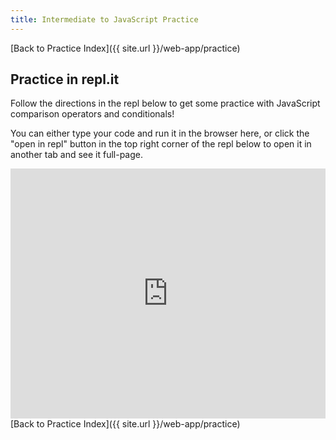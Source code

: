```yaml
---
title: Intermediate to JavaScript Practice
---
```


[Back to Practice Index]({{ site.url }}/web-app/practice)

## Practice in repl.it

Follow the directions in the repl below to get some practice with JavaScript comparison operators and conditionals!

You can either type your code and run it in the browser here, or click the "open in repl" button in the top right corner of the repl below to open it in another tab and see it full-page.

<iframe height="400px" width="100%" src="https://repl.it/@ameseee/Intermediate-JavaScript-Practice?lite=true" scrolling="no" frameborder="no" allowtransparency="true" allowfullscreen="true" sandbox="allow-forms allow-pointer-lock allow-popups allow-same-origin allow-scripts allow-modals"></iframe>


<br>
[Back to Practice Index]({{ site.url }}/web-app/practice)
